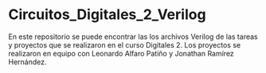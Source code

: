 # Circuitos_Digitales_2_Verilog

En este repositorio se puede encontrar las los archivos Verilog de las tareas y proyectos que se realizaron en el curso Digitales 2. 
Los proyectos se realizaron en equipo con Leonardo Alfaro Patiño y Jonathan  Ramírez Hernández.
